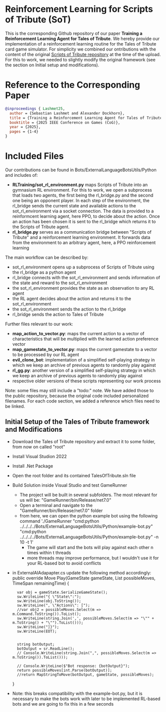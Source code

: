 # Reinforcement Learning for Scripts of Tribute (SoT)

This is the corresponding Github repository of our paper **Training a Reinforcement Learning Agent for Tales of Tribute**.
We hereby provide our implementation of a reinforcement learning routine for the Tales of Tribute card game simulator.
For simplicity we combined our ontributions with the content of the original [Scripts of Tribute repository](https://github.com/ScriptsOfTribute) at the time of the upload.
For this to work, we needed to slightly modify the original framework (see the section on Initial setup and modifications).

# Reference to the Corresponding Paper

```bibtex
@inproceedings { Lashmet25,
  author = {Sebastian Lashmet and Alexander Dockhorn},
  title = {Training a Reinforcement Learning Agent for Tales of Tribute},
  booktitle = {2025 IEEE Conference on Games (CoG)},
  year = {2025},
  pages = {1-4}
}
```

# Included Files

Our contributions can be found in Bots/ExternalLanguageBotsUtils/Python and includes of:
- **RLTraining/sot_rl_environment.py** maps Scripts of Tribute into an gymnasium RL environment. For this to work, we open a subprocess that loads two agents, the first being the rl_bridge.py and the second one being an opponent player. In each step of the environment, the rl_bridge sends the current state and available actions to the sot_rl_environment via a socket connection. The data is provided to a reinformcent learning agent, here PPO, to decide about the action. Once an action has been chosen it is sent to the rl_bridge which returns it to the Scripts of Tribute agent.
- **rl_bridge.py** serves as a communication bridge between "Scripts of Tribute" and a reinforcement learning environment. It forwards data from the environment to an arbitrary agent, here, a PPO reinforcement learning

The main workflow can be described by:
- sot_rl_environment opens up a subprocess of Scripts of Tribute using the rl_bridge as a python agent
- rl_bridge connects with the sot_rl_environment and sends information of the state and reward to the sot_rl_environment
- the sot_rl_environment provides the state as an observation to any RL agent
- the RL agent decides about the action and returns it to the sot_rl_environment
- the sot_rl_environment sends the action to the rl_bridge
- rl_bridge sends the action to Tales of Tribute

Further files relevant to our work:
- **map_action_to_vector.py**: maps the current action to a vector of characteristics that will be multiplied with the learned action preference vector
- **map_gamestate_to_vector.py**:  maps the current gamestate to a vector to be processed by our RL agent
- **evil_clone_bot**: implementation of a simplified self-playing strategy in which we keep an archive of previous agents to randomly play against
- **rl_gg.py**: another version of a simplified self-playing strategy in which we keep an archive of previous agents to randomly play against
- respective older versions of these scripts representing our work process

Note: some files may still include a "todo:" note. We have added those to the public repository, because the original code included personalized filenames. For each code section, we added a reference which files need to be linked.


## Initial Setup of the Tales of Tribute framework and Modifications

- Download the Tales of Tribute repository and extract it to some folder, from now on called "root"
- Install Visual Studion 2022
- Install .Net Package
- Open the root folder and its contained TalesOfTribute.sln file
- Build Solution inside Visual Studio and test GameRunner
    - The project will be built in several subfolders. The most relevant for us will be: "GameRunner/bin/Release/net7.0"
    - Open a terminal and navigate to the "GameRunner/bin/Release/net7.0" folder
    - from here, we can open the python example bot using the following command './GameRunner "cmd:python ../../../../Bots/ExternalLanguageBotsUtils/Python/example-bot.py" "cmd:python ../../../../Bots/ExternalLanguageBotsUtils/Python/example-bot.py" -n 10 -t 1'
        - The game will start and the bots will play against each other n times within t threads
        - more threads may improve performance, but I wouldn't use it for your RL-based bot to avoid conflicts
- in ExternalAIAdapapter.cs update the following method accordingly:
        public override Move Play(GameState gameState, List<Move> possibleMoves, TimeSpan remainingTime)
    {

        var obj = gameState.SerializeGameState();
        sw.WriteLine("{ \"State\":");        
        sw.WriteLine(obj.ToString());
        sw.WriteLine(", \"Actions\": [");
        //var obj2 = possibleMoves.Select(m => m.Command.ToString()).ToList();
        sw.WriteLine(string.Join(',', possibleMoves.Select(m => "\"" + m.ToString() + "\"").ToList()));
        sw.WriteLine("]}");
        sw.WriteLine(EOT);


        string botOutput;
        botOutput = sr.ReadLine();
        // Console.WriteLine(string.Join(",", possibleMoves.Select(m => m.ToString()).ToList()));

        // Console.WriteLine($"Bot response: {botOutput}");
        return possibleMoves[int.Parse(botOutput)];
        //return MapStringToMove(botOutput, gameState, possibleMoves);
    }
- Note: this breaks compatibility with the example-bot.py, but it is necessary to make the bots work with later to be implemented RL-based bots and we are going to fix this in a few seconds

